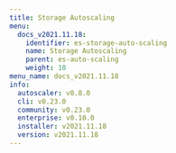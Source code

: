 ```yaml
---
title: Storage Autoscaling
menu:
  docs_v2021.11.18:
    identifier: es-storage-auto-scaling
    name: Storage Autoscaling
    parent: es-auto-scaling
    weight: 10
menu_name: docs_v2021.11.18
info:
  autoscaler: v0.8.0
  cli: v0.23.0
  community: v0.23.0
  enterprise: v0.10.0
  installer: v2021.11.18
  version: v2021.11.18
---
```


